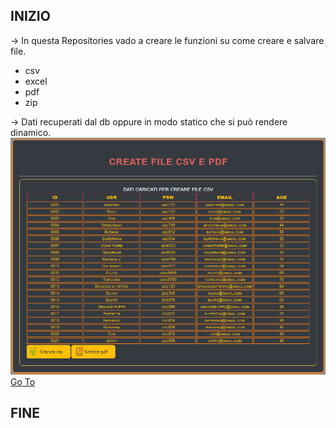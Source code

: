 
## INIZIO ##

-> In questa Repositories vado a creare le funzioni su come creare e salvare file.<br />
<ul>
  <li>csv</li>
  <li>excel</li>
  <li>pdf</li>
  <li>zip</li>
</ul>
-> Dati recuperati dal db oppure in modo statico che si può rendere dinamico.

<img src="img/Preview.png" alt="Sorry, not image" />
<a href="https://ivanpierdeveloper.github.io/create-file/" target="_blank">Go To</a>

## FINE ##

